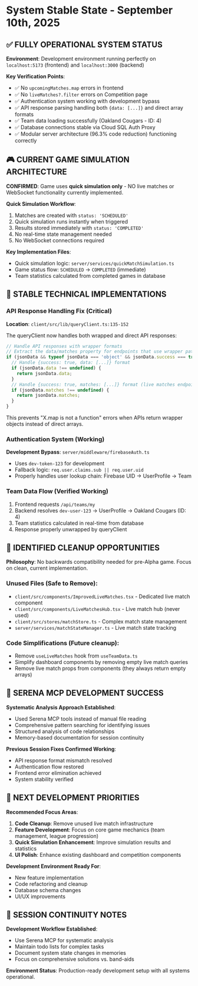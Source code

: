 # System Stable State - September 10th, 2025

## ✅ FULLY OPERATIONAL SYSTEM STATUS

**Environment**: Development environment running perfectly on `localhost:5173` (frontend) and `localhost:3000` (backend)

**Key Verification Points**:
- ✅ No `upcomingMatches.map` errors in frontend
- ✅ No `liveMatches?.filter` errors on Competition page  
- ✅ Authentication system working with development bypass
- ✅ API response parsing handling both `{data: [...]}` and direct array formats
- ✅ Team data loading successfully (Oakland Cougars - ID: 4)
- ✅ Database connections stable via Cloud SQL Auth Proxy
- ✅ Modular server architecture (96.3% code reduction) functioning correctly

## 🎮 CURRENT GAME SIMULATION ARCHITECTURE

**CONFIRMED**: Game uses **quick simulation only** - NO live matches or WebSocket functionality currently implemented.

**Quick Simulation Workflow**:
1. Matches are created with `status: 'SCHEDULED'`
2. Quick simulation runs instantly when triggered
3. Results stored immediately with `status: 'COMPLETED'`
4. No real-time state management needed
5. No WebSocket connections required

**Key Implementation Files**:
- Quick simulation logic: `server/services/quickMatchSimulation.ts`  
- Game status flow: `SCHEDULED` → `COMPLETED` (immediate)
- Team statistics calculated from completed games in database

## 🔧 STABLE TECHNICAL IMPLEMENTATIONS

### **API Response Handling Fix** (Critical)
**Location**: `client/src/lib/queryClient.ts:135-152`

The queryClient now handles both wrapped and direct API responses:
```typescript
// Handle API responses with wrapper formats
// Extract the data/matches property for endpoints that use wrapper patterns
if (jsonData && typeof jsonData === 'object' && jsonData.success === true) {
  // Handle {success: true, data: [...]} format
  if (jsonData.data !== undefined) {
    return jsonData.data;
  }
  // Handle {success: true, matches: [...]} format (live matches endpoint)
  if (jsonData.matches !== undefined) {
    return jsonData.matches;
  }
}
```

This prevents "X.map is not a function" errors when APIs return wrapper objects instead of direct arrays.

### **Authentication System** (Working)
**Development Bypass**: `server/middleware/firebaseAuth.ts`

- Uses `dev-token-123` for development
- Fallback logic: `req.user.claims.sub || req.user.uid`  
- Properly handles user lookup chain: Firebase UID → UserProfile → Team

### **Team Data Flow** (Verified Working)
1. Frontend requests `/api/teams/my`
2. Backend resolves `dev-user-123` → UserProfile → Oakland Cougars (ID: 4)
3. Team statistics calculated in real-time from database
4. Response properly unwrapped by queryClient

## 🧹 IDENTIFIED CLEANUP OPPORTUNITIES

**Philosophy**: No backwards compatibility needed for pre-Alpha game. Focus on clean, current implementation.

### **Unused Files** (Safe to Remove):
- `client/src/components/ImprovedLiveMatches.tsx` - Dedicated live match component
- `client/src/components/LiveMatchesHub.tsx` - Live match hub (never used)
- `client/src/stores/matchStore.ts` - Complex match state management
- `server/services/matchStateManager.ts` - Live match state tracking

### **Code Simplifications** (Future cleanup):
- Remove `useLiveMatches` hook from `useTeamData.ts`
- Simplify dashboard components by removing empty live match queries
- Remove live match props from components (they always return empty arrays)

## 🚀 SERENA MCP DEVELOPMENT SUCCESS

**Systematic Analysis Approach Established**:
- Used Serena MCP tools instead of manual file reading
- Comprehensive pattern searching for identifying issues
- Structured analysis of code relationships
- Memory-based documentation for session continuity

**Previous Session Fixes Confirmed Working**:
- API response format mismatch resolved
- Authentication flow restored
- Frontend error elimination achieved
- System stability verified

## 🎯 NEXT DEVELOPMENT PRIORITIES

**Recommended Focus Areas**:
1. **Code Cleanup**: Remove unused live match infrastructure
2. **Feature Development**: Focus on core game mechanics (team management, league progression)
3. **Quick Simulation Enhancement**: Improve simulation results and statistics
4. **UI Polish**: Enhance existing dashboard and competition components

**Development Environment Ready For**:
- New feature implementation
- Code refactoring and cleanup
- Database schema changes
- UI/UX improvements

## 📝 SESSION CONTINUITY NOTES

**Development Workflow Established**:
- Use Serena MCP for systematic analysis
- Maintain todo lists for complex tasks
- Document system state changes in memories
- Focus on comprehensive solutions vs. band-aids

**Environment Status**: Production-ready development setup with all systems operational.